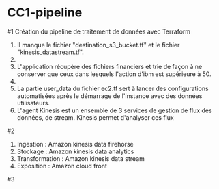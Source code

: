 # CC1-pipeline

#1 Création du pipeline de traitement de données avec Terraform
1. Il manque le fichier "destination_s3_bucket.tf" et le fichier "kinesis_datastream.tf".
2. 
3. L'application récupère des fichiers financiers et trie de façon à ne conserver que ceux dans lesquels l'action d'ibm est supérieure à 50.
4. 
5. La partie user_data du fichier ec2.tf sert à lancer des configurations automatisées après le démarrage de l'instance avec des données utilisateurs.
6. L'agent Kinesis est un ensemble de 3 services de gestion de flux des données, de stream. Kinesis permet d'analyser ces flux  


#2 
1. Ingestion : Amazon kinesis data firehorse
2. Stockage : Amazon kinesis data analytics
3. Transformation : Amazon kinesis data stream
4. Exposition : Amazon cloud front


#3
